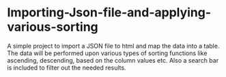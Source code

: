 # Importing-Json-file-and-applying-various-sorting
A simple project to import a JSON file to html and map the data into a table. The data will be performed upon various types of sorting functions like ascending, descending, based on the column values etc. Also a search bar is included to filter out the needed results.
